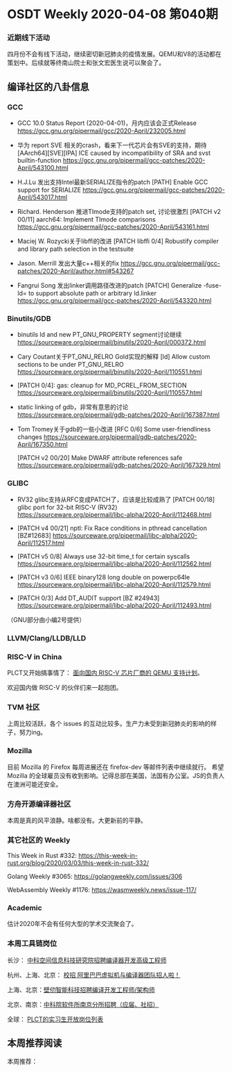 # OSDT Weekly 2020-04-08 第040期

### 近期线下活动

四月份不会有线下活动，继续密切新冠肺炎的疫情发展。QEMU和V8的活动都在策划中。后续就等终南山院士和张文宏医生说可以聚会了。

## 编译社区的八卦信息

### GCC

- GCC 10.0 Status Report (2020-04-01)，月内应该会正式Release
  https://gcc.gnu.org/pipermail/gcc/2020-April/232005.html

- 华为 report SVE 相关的crash，看来下一代芯片会有SVE的支持，期待
  [AArch64][SVE][IPA] ICE caused by incompatibility of SRA and svst builtin-function
  https://gcc.gnu.org/pipermail/gcc-patches/2020-April/543100.html

- H.J.Lu 发出支持Intel最新SERIALIZE指令的patch
  [PATH] Enable GCC support for SERIALIZE
  https://gcc.gnu.org/pipermail/gcc-patches/2020-April/543017.html

- Richard. Henderson 推进TImode支持的patch set, 讨论很激烈
  [PATCH v2 00/11] aarch64: Implement TImode comparisons
  https://gcc.gnu.org/pipermail/gcc-patches/2020-April/543161.html
- Maciej W. Rozycki关于libffi的改进
  [PATCH libffi 0/4] Robustify compiler and library path selection in the testsuite

- Jason. Merrill 发出大量c++相关的fix
  https://gcc.gnu.org/pipermail/gcc-patches/2020-April/author.html#543267

- Fangrui Song 发出linker调用路径改进的patch
  [PATCH] Generalize -fuse-ld= to support absolute path or arbitrary ld.linker
  https://gcc.gnu.org/pipermail/gcc-patches/2020-April/543320.html

### Binutils/GDB

- binutils ld and new PT_GNU_PROPERTY segment讨论继续
  https://sourceware.org/pipermail/binutils/2020-April/000372.html

- Cary Coutant关于PT_GNU_RELRO Gold实现的解释
  [ld] Allow custom sections to be under PT_GNU_RELRO
  https://sourceware.org/pipermail/binutils/2020-April/110551.html

- [PATCH 0/4]: gas: cleanup for MD_PCREL_FROM_SECTION
  https://sourceware.org/pipermail/binutils/2020-April/110557.html

- static linking of gdb，非常有意思的讨论
  https://sourceware.org/pipermail/gdb-patches/2020-April/167387.html

- Tom Tromey关于gdb的一些小改进
  [RFC 0/6] Some user-friendliness changes
  https://sourceware.org/pipermail/gdb-patches/2020-April/167350.html

  [PATCH v2 00/20] Make DWARF attribute references safe
  https://sourceware.org/pipermail/gdb-patches/2020-April/167329.html

### GLIBC

- RV32 glibc支持从RFC变成PATCH了，应该是比较成熟了
  [PATCH 00/18] glibc port for 32-bit RISC-V (RV32)
  https://sourceware.org/pipermail/libc-alpha/2020-April/112468.html

- [PATCH v4 00/21] nptl: Fix Race conditions in pthread cancellation [BZ#12683]
  https://sourceware.org/pipermail/libc-alpha/2020-April/112517.html

- [PATCH v5 0/8] Always use 32-bit time_t for certain syscalls
  https://sourceware.org/pipermail/libc-alpha/2020-April/112562.html

- [PATCH v3 0/6] IEEE binary128 long double on powerpc64le
  https://sourceware.org/pipermail/libc-alpha/2020-April/112579.html

- [PATCH 0/3] Add DT_AUDIT support [BZ #24943]
  https://sourceware.org/pipermail/libc-alpha/2020-April/112493.html

（GNU部分由小编2号提供）

### LLVM/Clang/LLDB/LLD



### RISC-V in China

PLCT又开始搞事情了： [面向国内 RISC-V 芯片厂商的 QEMU 支持计划](https://mp.weixin.qq.com/s/e5dDHOUY6oz3KBhqCRn5nw)。

欢迎国内做 RISC-V 的伙伴们来一起抱团。

### TVM 社区

上周比较活跃，各个 issues 的互动比较多。生产力未受到新冠肺炎的影响的样子，努力ing。

### Mozilla

目前 Mozilla 的 Firefox 每周进展还在 firefox-dev 等邮件列表中继续就行。
希望 Mozilla 的全球雇员没有收到影响。记得总部在美国，法国有办公室。JS的负责人在澳洲可能还安全。

### 方舟开源编译器社区

本周是真的风平浪静。啥都没有。大更新前的平静。

### 其它社区的 Weekly

This Week in Rust #332:
https://this-week-in-rust.org/blog/2020/03/03/this-week-in-rust-332/

Golang Weekly #3065:
https://golangweekly.com/issues/306

WebAssembly Weekly #1176:
https://wasmweekly.news/issue-117/

### Academic

估计2020年不会有任何大型的学术交流聚会了。

### 本周工具链岗位

长沙： [中科空间信息科技研究院招聘编译器开发高级工程师](https://mp.weixin.qq.com/s/ESB_WwS3IJn_UuLif4b9fg)

杭州、上海、北京： [校招 阿里巴巴虚拟机与编译器团队招人啦！](https://mp.weixin.qq.com/s/fSydMJfdAlclZ9lZjMTvmg)

上海、北京：[壁仞智能科技招聘编译开发工程师/架构师](https://mp.weixin.qq.com/s/F6maenedYdtb9GZuKq0p0w)

北京、南京：[中科院软件所南京分所招聘（应届、社招）](https://mp.weixin.qq.com/s/wmKd6WppQ2baYqkNYHrTJg)

全球： [PLCT的实习生开放岗位列表](https://github.com/isrc-cas/PLCT-Weekly/blob/master/open-positions.md)

## 本周推荐阅读

本周推荐：
